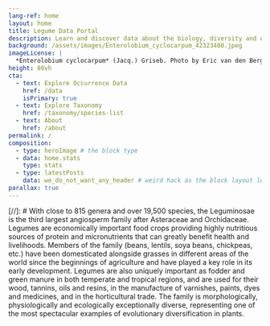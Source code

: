 ```yaml
---
lang-ref: home
layout: home
title: Legume Data Portal
description: Learn and discover data about the biology, diversity and evolution of this fascinating family of flowering plants
background: /assets/images/Enterolobium_cyclocarpum_42323408.jpeg
imageLicense: |
  *Enterolobium cyclocarpum* (Jacq.) Griseb. Photo by Eric van den Berghe via [iNaturalist](https://www.gbif.org/occurrence/2609325904)
height: 80vh
cta:
  - text: Explore Occurrence Data
    href: /data
    isPrimary: true
  - text: Explore Taxonomy
    href: /taxonomy/species-list
  - text: About
    href: /about
permalink: /
composition:
  - type: heroImage # the block type
  - data: home.stats
    type: stats
  - type: latestPosts
    data: we_do_not_want_any_header # weird hack as the block layout looks for a data element and falls back to the page if none is present
parallax: true
---
```


[//]: # With close to 815 genera and over 19,500 species, the Leguminosae is the third largest angiosperm family after Asteraceae and Orchidaceae. Legumes are economically important food crops providing highly nutritious sources of protein and micronutrients that can greatly benefit health and livelihoods. Members of the family (beans, lentils, soya beans, chickpeas, etc.) have been domesticated alongside grasses in different areas of the world since the beginnings of agriculture and have played a key role in its early development. Legumes are also uniquely important as fodder and green manure in both temperate and tropical regions, and are used for their wood, tannins, oils and resins, in the manufacture of varnishes, paints, dyes and medicines, and in the horticultural trade. The family is morphologically, physiologically and ecologically exceptionally diverse, representing one of the most spectacular examples of evolutionary diversification in plants. 

